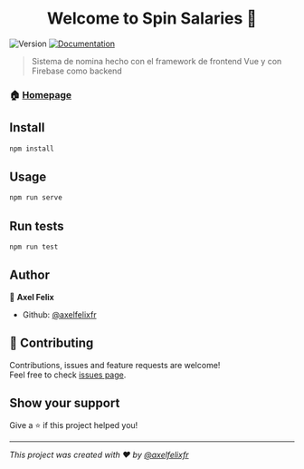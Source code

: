 <h1 align="center">Welcome to Spin Salaries 👋</h1>
<p>
  <img alt="Version" src="https://img.shields.io/badge/version-0.1.0-blue.svg?cacheSeconds=2592000" />
  <a href="https://github.com/axelfelixfr/spin-salaries#readme" target="_blank">
    <img alt="Documentation" src="https://img.shields.io/badge/documentation-yes-brightgreen.svg" />
  </a>
</p>

> Sistema de nomina hecho con el framework de frontend Vue y con Firebase como backend

### 🏠 [Homepage](https://github.com/axelfelixfr/spin-salaries#readme)

## Install

```sh
npm install
```

## Usage

```sh
npm run serve
```

## Run tests

```sh
npm run test
```

## Author

👤 **Axel Felix**

- Github: [@axelfelixfr](https://github.com/axelfelixfr)

## 🤝 Contributing

Contributions, issues and feature requests are welcome!<br />Feel free to check [issues page](https://github.com/axelfelixfr/spin-salaries/issues).

## Show your support

Give a ⭐️ if this project helped you!

---

_This project was created with ❤️ by [@axelfelixfr](https://github.com/axelfelixfr)_
